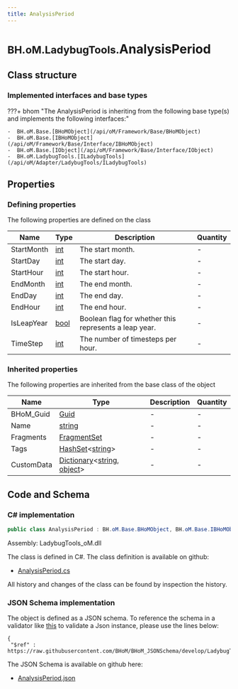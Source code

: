 ```yaml
---
title: AnalysisPeriod
---
```


# <small>BH.oM.LadybugTools.</small>**AnalysisPeriod**



## Class structure

### Implemented interfaces and base types

???+ bhom "The AnalysisPeriod is inheriting from the following base type(s) and implements the following interfaces:"

    -  BH.oM.Base.[BHoMObject](/api/oM/Framework/Base/BHoMObject)
    -  BH.oM.Base.[IBHoMObject](/api/oM/Framework/Base/Interface/IBHoMObject)
    -  BH.oM.Base.[IObject](/api/oM/Framework/Base/Interface/IObject)
    -  BH.oM.LadybugTools.[ILadybugTools](/api/oM/Adapter/LadybugTools/ILadybugTools)


## Properties



### Defining properties

The following properties are defined on the class

| Name             | Type             | Description      | Quantity         |
|------------------|------------------|------------------|------------------|
| StartMonth | [int](https://learn.microsoft.com/en-us/dotnet/api/System.Int32?view=netstandard-2.0) | The start month. | - |
| StartDay | [int](https://learn.microsoft.com/en-us/dotnet/api/System.Int32?view=netstandard-2.0) | The start day. | - |
| StartHour | [int](https://learn.microsoft.com/en-us/dotnet/api/System.Int32?view=netstandard-2.0) | The start hour. | - |
| EndMonth | [int](https://learn.microsoft.com/en-us/dotnet/api/System.Int32?view=netstandard-2.0) | The end month. | - |
| EndDay | [int](https://learn.microsoft.com/en-us/dotnet/api/System.Int32?view=netstandard-2.0) | The end day. | - |
| EndHour | [int](https://learn.microsoft.com/en-us/dotnet/api/System.Int32?view=netstandard-2.0) | The end hour. | - |
| IsLeapYear | [bool](https://learn.microsoft.com/en-us/dotnet/api/System.Boolean?view=netstandard-2.0) | Boolean flag for whether this represents a leap year. | - |
| TimeStep | [int](https://learn.microsoft.com/en-us/dotnet/api/System.Int32?view=netstandard-2.0) | The number of timesteps per hour. | - |


### Inherited properties
The following properties are inherited from the base class of the object

| Name             | Type             | Description      | Quantity         |
|------------------|------------------|------------------|------------------|
| BHoM_Guid | [Guid](https://learn.microsoft.com/en-us/dotnet/api/System.Guid?view=netstandard-2.0) | - | - |
| Name | [string](https://learn.microsoft.com/en-us/dotnet/api/System.String?view=netstandard-2.0) | - | - |
| Fragments | [FragmentSet](/api/oM/Framework/Base/FragmentSet) | - | - |
| Tags | [HashSet](https://learn.microsoft.com/en-us/dotnet/api/System.Collections.Generic.HashSet-1?view=netstandard-2.0)&lt;[string](https://learn.microsoft.com/en-us/dotnet/api/System.String?view=netstandard-2.0)&gt; | - | - |
| CustomData | [Dictionary](https://learn.microsoft.com/en-us/dotnet/api/System.Collections.Generic.Dictionary-2?view=netstandard-2.0)&lt;[string](https://learn.microsoft.com/en-us/dotnet/api/System.String?view=netstandard-2.0), [object](https://learn.microsoft.com/en-us/dotnet/api/System.Object?view=netstandard-2.0)&gt; | - | - |


## Code and Schema

### C# implementation

``` C# title="C#"
public class AnalysisPeriod : BH.oM.Base.BHoMObject, BH.oM.Base.IBHoMObject, BH.oM.Base.IObject, BH.oM.LadybugTools.ILadybugTools
```

Assembly: LadybugTools_oM.dll

The class is defined in C#. The class definition is available on github:

- [AnalysisPeriod.cs](https://github.com/BHoM/LadybugTools_Toolkit/blob/develop/LadybugTools_oM/MetaData\AnalysisPeriod.cs)

All history and changes of the class can be found by inspection the history.
### JSON Schema implementation

The object is defined as a JSON schema. To reference the schema in a validator like [this](https://www.jsonschemavalidator.net/) to validate a Json instance, please use the lines below:

``` { .json .copy .select } title="JSON Schema"
{
 "$ref" : https://raw.githubusercontent.com/BHoM/BHoM_JSONSchema/develop/LadybugTools_oM/AnalysisPeriod.json}
```

The JSON Schema is available on github here:

- [AnalysisPeriod.json](https://github.com/BHoM/BHoM_JSONSchema/blob/develop/LadybugTools_oM/AnalysisPeriod.json)
